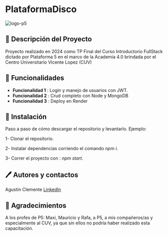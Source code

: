 # PlataformaDisco

![logo-p5](https://i.imgur.com/zuBSE5n.jpg)

## 📝 Descripción del Proyecto

Proyecto realizado en 2024 como TP Final del Curso Introductorio FullStack dictado por Plataforma 5 en el marco de la Academia 4.0 brindada por el Centro Universitario Vicente Lopez (CUV)

## 🔨 Funcionalidades 

- **Funcionalidad 1** : Login y manejo de usuarios con JWT.
- **Funcionalidad 2** : Crud completo con Node y MongoDB
- **Funcionalidad 3** : Deploy en Render

## 🔧 Instalación 

Paso a paso de cómo descargar el repositorio y levantarlo. Ejemplo: 

1- Clonar el repositorio.

2- Instalar dependencias corriendo el comando _npm i_.

3- Correr el proyecto con : _npm start_.

##  🖊️  Autores y contactos
Agustin Clemente
[LinkedIn](https://www.linkedin.com/in/agustin-clemente-6a8585125/)

## 🎁 Agradecimientos 
A los profes de P5: Maxi, Mauricio y Rafa, a P5, a mis compañeros/as y especialmente al CUV, ya que sin ellos no podría haber realizado esta capacitación.
